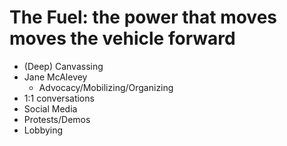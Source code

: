 # The Fuel: the power that moves moves the vehicle forward

- (Deep) Canvassing
- Jane McAlevey
  - Advocacy/Mobilizing/Organizing
- 1:1 conversations
- Social Media
- Protests/Demos
- Lobbying


